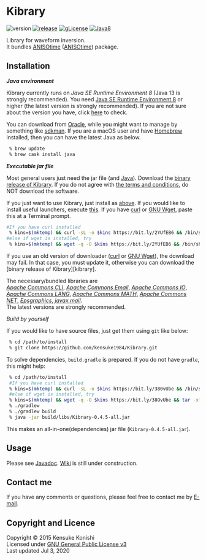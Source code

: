 # Kibrary 

![version][version-image]
[![release][release-image]][release]
[![gLicense][gplicense-image]][gplicense]
[![Java8][Java8-image]][Java8]

Library for waveform inversion.   
It bundles [ANISOtime](https://github.com/kensuke1984/Kibrary/wiki/ANISOtime) ([ANISOtime][ANISOtime]) package.  


## <a name="installation">Installation
 
 <i><b><a name ="java">Java environment</b></i>
 
Kibrary currently runs on *Java SE Runtime Environment 8* (Java 13 is strongly recommended).
You need [Java SE Runtime Environment 8][JRE8] or higher (the latest version is strongly recommended).
If you are not sure about the version you have, 
click <a href="https://www.java.com/en/download/installed8.jsp" target="_blank">here</a> to check. 
 
You can download from [Oracle](https://www.oracle.com/technetwork/java/javase/downloads/index.html),
while you might want to manage by something like [sdkman](https://sdkman.io/).
If you are a macOS user and have [Homebrew](https://brew.sh) installed, then you can have the latest Java as below.
```bash
 % brew update
 % brew cask install java
```

 <i><b>Executable jar file</b></i>
 
Most general users just need the jar file (and [Java](#java)).
Download the [binary release of Kibrary][kibraryjar].
If you do not agree with [the terms and conditions](#copyright-and-licence), do NOT download the software.

If you just want to use Kibrary, just install as [above](#installation).
If you would like to install useful launchers, execute [this](https://bit.ly/2YUfEB6).
If you have [curl](http://curl.haxx.se/) or [GNU Wget](https://www.gnu.org/software/wget/), paste this at a Terminal prompt.
```bash
#If you have curl installed 
 % kins=$(mktemp) && curl -sL -o $kins https://bit.ly/2YUfEB6 && /bin/sh $kins && rm -f $kins
#else if wget is installed, try
 % kins=$(mktemp) && wget -q -O $kins https://bit.ly/2YUfEB6 && /bin/sh $kins && rm -f $kins
```
If you use an old version of downloader ([curl](https://curl.haxx.se/) or [GNU Wget](https://www.gnu.org/software/wget/)), 
the download may fail. In that case, you must update it, otherwise you can download the [binary release of Kibrary][kibrary]. 

The necessary/bundled libraries are  
[*Apache Commons CLI*][cli], [*Apache Commons Email*][email], [*Apache Commons IO*][io],
[*Apache Commons LANG*][lang], [*Apache Commons MATH*][math], [*Apache Commons NET*][net],
[*Epsgraphics*][eps], [*javax.mail*][mail].  
The latest versions are strongly recommended.


 <i>Build by yourself</i>

If you would like to have source files, just get them using ```git``` like below:

```bash
 % cd /path/to/install
 % git clone https://github.com/kensuke1984/Kibrary.git
```

To solve dependencies, ```build.gradle``` is prepared. If you do not have ```gradle```, this might help:

```bash
 % cd /path/to/install
 #If you have curl installed 
 % kins=$(mktemp) && curl -sL -o $kins https://bit.ly/380vUbe && /bin/sh $kins && rm -f $kins
 #else if wget is installed, try
 % kins=$(mktemp) && wget -q -O $kins https://bit.ly/38OvUbe && tar -xf $kins && rm -f $kins
 % ./gradlew
 % ./gradlew build
 % java -jar build/libs/Kibrary-0.4.5-all.jar
```

This makes an all-in-one(dependencies) jar file (```Kibrary-0.4.5-all.jar```).

## Usage
Please see [Javadoc][javadoc]. [Wiki][wiki] is still under construction.

## Contact me
If you have any comments or questions, please feel free to contact me by [E-mail][mailto].

## Copyright and Licence
Copyright © 2015 Kensuke Konishi  
Licensed under [GNU General Public License v3][gplicense]  
Last updated Jul 3, 2020


[release-image]:https://img.shields.io/badge/release-Garuda-pink.svg
[release]:https://en.wikipedia.org/wiki/Garuda
[version-image]:https://img.shields.io/badge/version-0.4.8-yellow.svg

[alicense-image]: https://img.shields.io/badge/license-Apache--2-blue.svg?style=flat
[alicense]: https://www.apache.org/licenses/LICENSE-2.0

[olicense-image]: http://img.shields.io/badge/license-Oracle-blue.svg?style=flat
[olicense]: https://www.oracle.com/technetwork/licenses/bsd-license-1835287.html

[gplicense]: https://www.gnu.org/licenses/gpl-3.0.html
[gplicense-image]: http://img.shields.io/badge/license-GPL--3.0-blue.svg?style=flat


[ANISOtime]: http://www-solid.eps.s.u-tokyo.ac.jp/~dsm/anisotime.html

[kibraryjar]: https://bit.ly/2U4zkBl

[Java8-image]:https://img.shields.io/badge/dependencies-JRE%208-brightgreen.svg
[Java8]:https://www.java.com/
[JRE8]:https://www.oracle.com/technetwork/java/javase/downloads/index.html
[gradlescript]:https://kensuke1984.github.io/build.gradle
[gradlew]:https://kensuke1984.github.io/gradlew.tar

[wiki]:https://github.com/kensuke1984/Kibrary/wiki
[mailto]:mailto:kensuke@earth.sinica.edu.tw
[javadoc]:https://kensuke1984.github.io/Kibrary

[cli]:https://commons.apache.org/proper/commons-cli/
[email]:https://commons.apache.org/proper/commons-email/
[io]:https://commons.apache.org/proper/commons-io/
[lang]:https://commons.apache.org/proper/commons-lang/
[math]:https://commons.apache.org/proper/commons-math/
[net]:https://commons.apache.org/proper/commons-net/
[eps]:https://www.abeel.be/wiki/EPSGraphics
[mail]:https://java.net/projects/javamail/pages/Home


